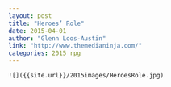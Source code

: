 ```yaml
---
layout: post
title: "Heroes’ Role"
date: 2015-04-01
author: "Glenn Loos-Austin"
link: "http://www.themedianinja.com/"
categories: 2015 rpg
---
```

```
![]({{site.url}}/2015images/HeroesRole.jpg)
```
